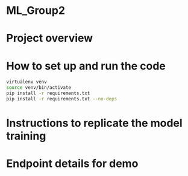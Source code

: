 # ML_Group2
# Project overview

# How to set up and run the code
```bash
virtualenv venv  
source venv/bin/activate  
pip install -r requirements.txt  
pip install -r requirements.txt --no-deps
```

# Instructions to replicate the model training

# Endpoint details for demo

